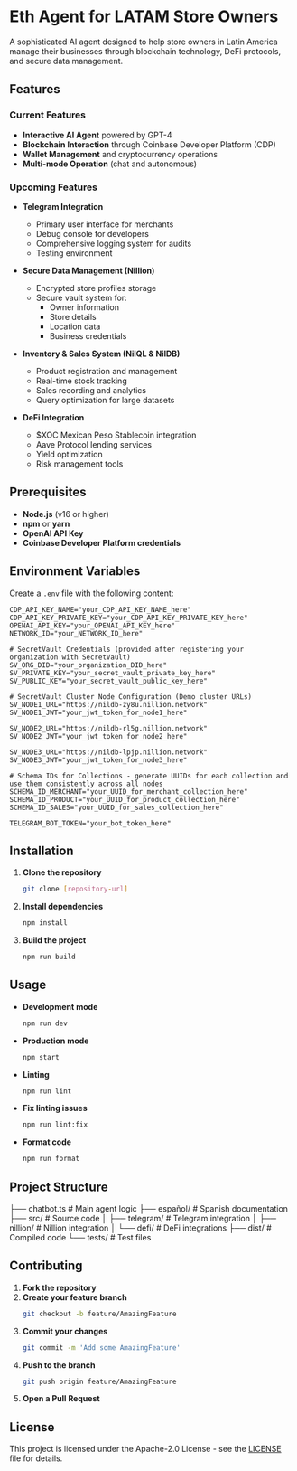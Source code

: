 # Eth Agent for LATAM Store Owners

A sophisticated AI agent designed to help store owners in Latin America manage their businesses through blockchain technology, DeFi protocols, and secure data management.

## Features

### Current Features
- **Interactive AI Agent** powered by GPT-4
- **Blockchain Interaction** through Coinbase Developer Platform (CDP)
- **Wallet Management** and cryptocurrency operations
- **Multi-mode Operation** (chat and autonomous)

### Upcoming Features
- **Telegram Integration**
  - Primary user interface for merchants
  - Debug console for developers
  - Comprehensive logging system for audits
  - Testing environment

- **Secure Data Management (Nillion)**
  - Encrypted store profiles storage
  - Secure vault system for:
    - Owner information
    - Store details
    - Location data
    - Business credentials

- **Inventory & Sales System (NilQL & NilDB)**
  - Product registration and management
  - Real-time stock tracking
  - Sales recording and analytics
  - Query optimization for large datasets

- **DeFi Integration**
  - $XOC Mexican Peso Stablecoin integration
  - Aave Protocol lending services
  - Yield optimization
  - Risk management tools

## Prerequisites

- **Node.js** (v16 or higher)
- **npm** or **yarn**
- **OpenAI API Key**
- **Coinbase Developer Platform credentials**

## Environment Variables

Create a `.env` file with the following content:

```
CDP_API_KEY_NAME="your_CDP_API_KEY_NAME_here"
CDP_API_KEY_PRIVATE_KEY="your_CDP_API_KEY_PRIVATE_KEY_here"
OPENAI_API_KEY="your_OPENAI_API_KEY_here"
NETWORK_ID="your_NETWORK_ID_here"

# SecretVault Credentials (provided after registering your organization with SecretVault)
SV_ORG_DID="your_organization_DID_here"
SV_PRIVATE_KEY="your_secret_vault_private_key_here"
SV_PUBLIC_KEY="your_secret_vault_public_key_here"

# SecretVault Cluster Node Configuration (Demo cluster URLs)
SV_NODE1_URL="https://nildb-zy8u.nillion.network"
SV_NODE1_JWT="your_jwt_token_for_node1_here"

SV_NODE2_URL="https://nildb-rl5g.nillion.network"
SV_NODE2_JWT="your_jwt_token_for_node2_here"

SV_NODE3_URL="https://nildb-lpjp.nillion.network"
SV_NODE3_JWT="your_jwt_token_for_node3_here"

# Schema IDs for Collections - generate UUIDs for each collection and use them consistently across all nodes
SCHEMA_ID_MERCHANT="your_UUID_for_merchant_collection_here"
SCHEMA_ID_PRODUCT="your_UUID_for_product_collection_here" 
SCHEMA_ID_SALES="your_UUID_for_sales_collection_here"

TELEGRAM_BOT_TOKEN="your_bot_token_here"
```

## Installation

1. **Clone the repository**
   ```bash
   git clone [repository-url]
   ```
2. **Install dependencies**
   ```bash
   npm install
   ```
3. **Build the project**
   ```bash
   npm run build
   ```

## Usage

- **Development mode**
  ```bash
  npm run dev
  ```
- **Production mode**
  ```bash
  npm start
  ```
- **Linting**
  ```bash
  npm run lint
  ```
- **Fix linting issues**
  ```bash
  npm run lint:fix
  ```
- **Format code**
  ```bash
  npm run format
  ```

## Project Structure

├── chatbot.ts # Main agent logic
├── español/ # Spanish documentation
├── src/ # Source code
│ ├── telegram/ # Telegram integration
│ ├── nillion/ # Nillion integration
│ └── defi/ # DeFi integrations
├── dist/ # Compiled code
└── tests/ # Test files


## Contributing

1. **Fork the repository**
2. **Create your feature branch**
   ```bash
   git checkout -b feature/AmazingFeature
   ```
3. **Commit your changes**
   ```bash
   git commit -m 'Add some AmazingFeature'
   ```
4. **Push to the branch**
   ```bash
   git push origin feature/AmazingFeature
   ```
5. **Open a Pull Request**

## License

This project is licensed under the Apache-2.0 License - see the [LICENSE](LICENSE) file for details.

